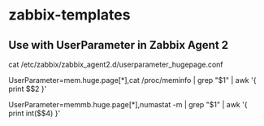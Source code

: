 # zabbix-templates

Use with UserParameter in Zabbix Agent 2
----------------------------------------

cat /etc/zabbix/zabbix_agent2.d/userparameter_hugepage.conf

UserParameter=mem.huge.page[*],cat /proc/meminfo | grep "$1" | awk '{ print $$2 }'

UserParameter=memmb.huge.page[*],numastat -m | grep "$1" | awk '{ print int($$4) }'

